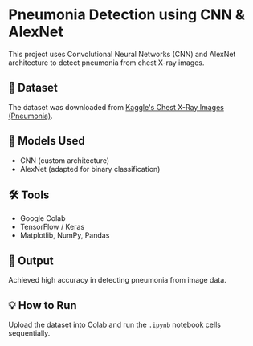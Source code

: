 # Pneumonia Detection using CNN & AlexNet

This project uses Convolutional Neural Networks (CNN) and AlexNet architecture to detect pneumonia from chest X-ray images.

## 📁 Dataset
The dataset was downloaded from [Kaggle's Chest X-Ray Images (Pneumonia)](https://www.kaggle.com/datasets/paultimothymooney/chest-xray-pneumonia).

## 📌 Models Used
- CNN (custom architecture)
- AlexNet (adapted for binary classification)

## 🛠️ Tools
- Google Colab
- TensorFlow / Keras
- Matplotlib, NumPy, Pandas

## 🚀 Output
Achieved high accuracy in detecting pneumonia from image data.

## 💡 How to Run
Upload the dataset into Colab and run the `.ipynb` notebook cells sequentially.
